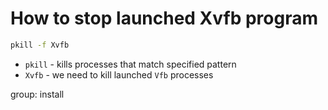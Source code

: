 # How to stop launched Xvfb program

```bash
pkill -f Xvfb
```

- `pkill` - kills processes that match specified pattern
- `Xvfb` - we need to kill launched `Vfb` processes

group: install


